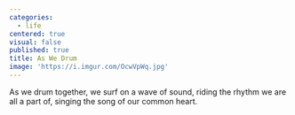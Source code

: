 ```yaml
---
categories:
  - life
centered: true
visual: false
published: true
title: As We Drum
image: 'https://i.imgur.com/OcwVpWq.jpg'
---
```

As we drum together,
we surf on a wave of sound,
riding the rhythm 
we are all a part of,
singing the song 
of our common heart.
